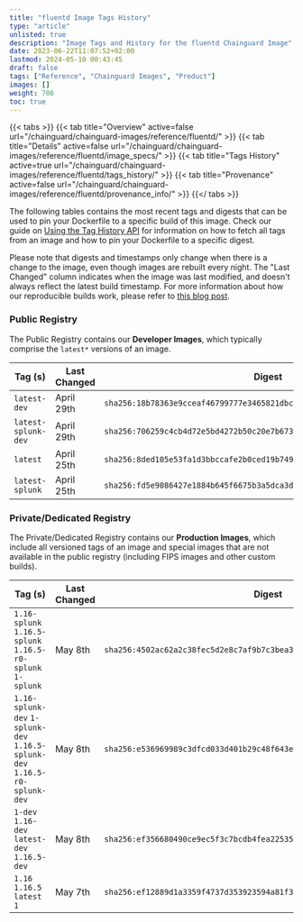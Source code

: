 ```yaml
---
title: "fluentd Image Tags History"
type: "article"
unlisted: true
description: "Image Tags and History for the fluentd Chainguard Image"
date: 2023-06-22T11:07:52+02:00
lastmod: 2024-05-10 00:43:45
draft: false
tags: ["Reference", "Chainguard Images", "Product"]
images: []
weight: 700
toc: true
---
```


{{< tabs >}}
{{< tab title="Overview" active=false url="/chainguard/chainguard-images/reference/fluentd/" >}}
{{< tab title="Details" active=false url="/chainguard/chainguard-images/reference/fluentd/image_specs/" >}}
{{< tab title="Tags History" active=true url="/chainguard/chainguard-images/reference/fluentd/tags_history/" >}}
{{< tab title="Provenance" active=false url="/chainguard/chainguard-images/reference/fluentd/provenance_info/" >}}
{{</ tabs >}}

The following tables contains the most recent tags and digests that can be used to pin your Dockerfile to a specific build of this image. Check our guide on [Using the Tag History API](/chainguard/chainguard-images/using-the-tag-history-api/) for information on how to fetch all tags from an image and how to pin your Dockerfile to a specific digest.

Please note that digests and timestamps only change when there is a change to the image, even though images are rebuilt every night. The "Last Changed" column indicates when the image was last modified, and doesn't always reflect the latest build timestamp. For more information about how our reproducible builds work, please refer to [this blog post](https://www.chainguard.dev/unchained/reproducing-chainguards-reproducible-image-builds).

### Public Registry
The Public Registry contains our **Developer Images**, which typically comprise the `latest*` versions of an image.

| Tag (s)              | Last Changed | Digest                                                                    |
|----------------------|--------------|---------------------------------------------------------------------------|
|  `latest-dev`        | April 29th   | `sha256:18b78363e9cceaf46799777e3465821dbc79624b75ba6fa4508ad0a7d0cea906` |
|  `latest-splunk-dev` | April 29th   | `sha256:706259c4cb4d72e5bd4272b50c20e7b673176a3deb1a9810932774afe6348345` |
|  `latest`            | April 25th   | `sha256:8ded105e53fa1d3bbccafe2b0ced19b749b50b23e6e41099d8b9d993b0425f7e` |
|  `latest-splunk`     | April 25th   | `sha256:fd5e9086427e1884b645f6675b3a5dca3db2f0c56aa2cd856a920fc4cdf05ae5` |


### Private/Dedicated Registry
The Private/Dedicated Registry contains our **Production Images**, which include all versioned tags of an image and special images that are not available in the public registry (including FIPS images and other custom builds).

| Tag (s)                                                                      | Last Changed | Digest                                                                    |
|------------------------------------------------------------------------------|--------------|---------------------------------------------------------------------------|
|  `1.16-splunk` `1.16.5-splunk` `1.16.5-r0-splunk` `1-splunk`                 | May 8th      | `sha256:4502ac62a2c38fec5d2e8c7af9b7c3bea32765fb8f2cd9182c65fafd4a06bfc0` |
|  `1.16-splunk-dev` `1-splunk-dev` `1.16.5-splunk-dev` `1.16.5-r0-splunk-dev` | May 8th      | `sha256:e536969989c3dfcd033d401b29c48f643e3d1786c13050bbb74fee08e02939b6` |
|  `1-dev` `1.16-dev` `latest-dev` `1.16.5-dev`                                | May 8th      | `sha256:ef356680490ce9ec5f3c7bcdb4fea225352e6e7f2d31fb790e37090edf5c6137` |
|  `1.16` `1.16.5` `latest` `1`                                                | May 7th      | `sha256:ef12889d1a3359f4737d353923594a81f367cdac6b6ed669281397c5a028479a` |

